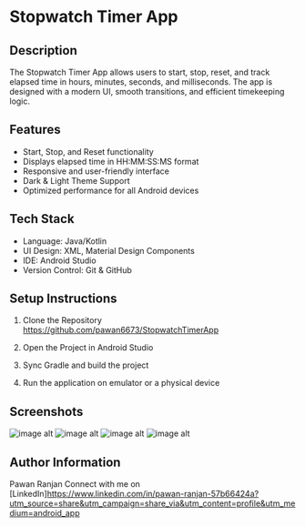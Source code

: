 # Stopwatch Timer App

## Description
The Stopwatch Timer App allows users to start, stop, reset, and track elapsed time in hours, minutes, seconds, and milliseconds. The app is designed with a modern UI, smooth transitions, and efficient timekeeping logic.

## Features
* Start, Stop, and Reset functionality
* Displays elapsed time in HH:MM:SS:MS format
* Responsive and user-friendly interface
* Dark & Light Theme Support
* Optimized performance for all Android devices


## Tech Stack
* Language: Java/Kotlin
* UI Design: XML, Material Design Components
* IDE: Android Studio
* Version Control: Git & GitHub

## Setup Instructions
1. Clone the Repository
   https://github.com/pawan6673/StopwatchTimerApp
  

2. Open the Project in Android Studio
3. Sync Gradle and build the project
4. Run the application on emulator or a physical device

## Screenshots
![image alt](https://github.com/pawan6673/StopwatchTimerApp/blob/0accb3545c60c8ce045d7b3cfcf83dc8ae5b4fb6/1.jpg)
![image alt](https://github.com/pawan6673/StopwatchTimerApp/blob/0accb3545c60c8ce045d7b3cfcf83dc8ae5b4fb6/2.jpg)
![image alt](https://github.com/pawan6673/StopwatchTimerApp/blob/0accb3545c60c8ce045d7b3cfcf83dc8ae5b4fb6/3.jpg)
![image alt](https://github.com/pawan6673/StopwatchTimerApp/blob/0accb3545c60c8ce045d7b3cfcf83dc8ae5b4fb6/4.jpg)

## Author Information
Pawan Ranjan
Connect with me on [LinkedIn]https://www.linkedin.com/in/pawan-ranjan-57b66424a?utm_source=share&utm_campaign=share_via&utm_content=profile&utm_medium=android_app
